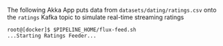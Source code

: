 The following Akka App puts data from `datasets/dating/ratings.csv` onto the `ratings` Kafka topic to simulate real-time streaming ratings
```
root@[docker]$ $PIPELINE_HOME/flux-feed.sh
...Starting Ratings Feeder...
```